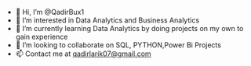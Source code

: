 - 👋 Hi, I’m @QadirBux1
- 👀 I’m interested in Data Analytics and Business Analytics
- 🌱 I’m currently learning Data Analytics by doing projects on my own to gain experience
- 💞️ I’m looking to collaborate on SQL, PYTHON,Power Bi Projects
- 📫 Contact me at qadirlarik07@gmail.com

<!---
QadirBux1/QadirBux1 is a ✨ special ✨ repository because its `README.md` (this file) appears on your GitHub profile.
You can click the Preview link to take a look at your changes.
--->
